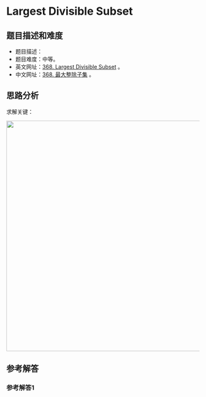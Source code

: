 # Largest Divisible Subset

## 题目描述和难度
+ 题目描述：
+ 题目难度：中等。
+ 英文网址：[368. Largest Divisible Subset](https://leetcode.com/problems/largest-divisible-subset/description/)  。
+ 中文网址：[368. 最大整除子集](https://leetcode-cn.com/problems/largest-divisible-subset/description/)  。
## 思路分析
求解关键：

<img src="https://liweiwei1419.github.io/images/leetcode-solution/" width="600">

## 参考解答
### 参考解答1

```java

```